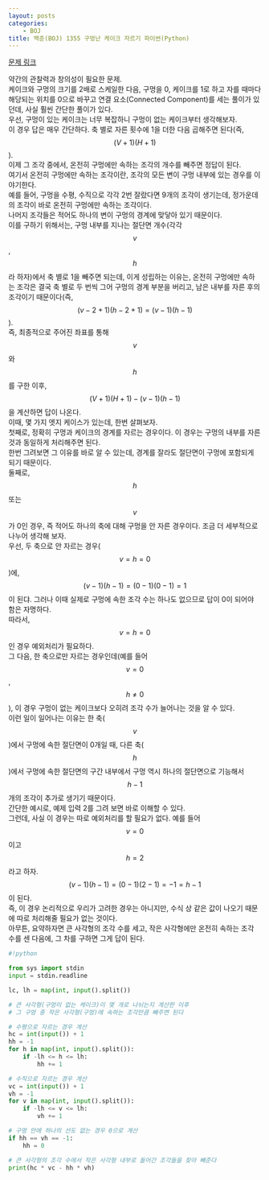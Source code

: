 ```yaml
---
layout: posts
categories:
    - BOJ
title: 백준(BOJ) 1355 구멍난 케이크 자르기 파이썬(Python)
---
```


[문제 링크](https://www.acmicpc.net/problem/1355)

약간의 관찰력과 창의성이 필요한 문제.  
케이크와 구멍의 크기를 2배로 스케일한 다음, 구멍을 0, 케이크를 1로 하고 자를 때마다 해당되는 위치를 0으로 바꾸고 연결 요소(Connected Component)를 세는 풀이가 있던데, 사실 훨씬 간단한 풀이가 있다.  
우선, 구멍이 있는 케이크는 너무 복잡하니 구멍이 없는 케이크부터 생각해보자.  
이 경우 답은 매우 간단하다. 축 별로 자른 횟수에 1을 더한 다음 곱해주면 된다(즉, $$(V+1)(H+1)$$).  
이제 그 조각 중에서, 온전히 구멍에만 속하는 조각의 개수를 빼주면 정답이 된다.  
여기서 온전히 구멍에만 속하는 조각이란, 조각의 모든 변이 구멍 내부에 있는 경우를 이야기한다.  
예를 들어, 구멍을 수평, 수직으로 각각 2번 잘랐다면 9개의 조각이 생기는데, 정가운데의 조각이 바로 온전히 구멍에만 속하는 조각이다.  
나머지 조각들은 적어도 하나의 변이 구멍의 경계에 맞닿아 있기 때문이다.  
이를 구하기 위해서는, 구멍 내부를 지나는 절단면 개수(각각 $$v$$, $$h$$라 하자)에서 축 별로 1을 빼주면 되는데, 이게 성립하는 이유는, 온전히 구멍에만 속하는 조각은 결국 축 별로 두 번씩 그어 구멍의 경계 부분을 버리고, 남은 내부를 자른 후의 조각이기 때문이다(즉, $$(v-2+1)(h-2+1) = (v-1)(h-1)$$).  
즉, 최종적으로 주어진 좌표를 통해 $$v$$와 $$h$$를 구한 이후, $$(V+1)(H+1) - (v-1)(h-1)$$을 계산하면 답이 나온다.  
이때, 몇 가지 엣지 케이스가 있는데, 한번 살펴보자.  
첫째로, 정확히 구멍과 케이크의 경계를 자르는 경우이다. 이 경우는 구멍의 내부를 자른 것과 동일하게 처리해주면 된다.  
한번 그려보면 그 이유를 바로 알 수 있는데, 경계를 잘라도 절단면이 구멍에 포함되게 되기 때문이다.  
둘째로, $$h$$ 또는 $$v$$가 0인 경우, 즉 적어도 하나의 축에 대해 구멍을 안 자른 경우이다. 조금 더 세부적으로 나누어 생각해 보자.  
우선, 두 축으로 안 자르는 경우($$v=h=0$$)에, $$(v-1)(h-1) = (0-1)(0-1) = 1$$이 된댜. 그러나 이때 실제로 구멍에 속한 조각 수는 하나도 없으므로 답이 0이 되어야 함은 자명하다.  
따라서, $$v = h = 0$$인 경우 예외처리가 필요하다.  
그 다음, 한 축으로만 자르는 경우인데(예를 들어 $$v=0$$, $$h\ne0$$), 이 경우 구멍이 없는 케이크보다 오히려 조각 수가 늘어나는 것을 알 수 있다.  
이런 일이 일어나는 이유는 한 축($$v$$)에서 구멍에 속한 절단면이 0개일 때, 다른 축($$h$$)에서 구멍에 속한 절단면의 구간 내부에서 구멍 역시 하나의 절단면으로 기능해서 $$h - 1$$개의 조각이 추가로 생기기 때문이다.  
간단한 예시로, 예제 입력 2를 그려 보면 바로 이해할 수 있다.  
그런데, 사실 이 경우는 따로 예외처리를 할 필요가 없다. 예를 들어 $$v=0$$이고 $$h=2$$라고 하자.  
$$(v-1)(h-1) = (0-1)(2-1) = -1 = h-1$$이 된다.  
즉, 이 경우 논리적으로 우리가 고려한 경우는 아니지만, 수식 상 같은 값이 나오기 때문에 따로 처리해줄 필요가 없는 것이다.  
아무튼, 요약하자면 큰 사각형의 조각 수를 세고, 작은 사각형에만 온전히 속하는 조각 수를 센 다음에, 그 차를 구하면 그게 답이 된다.  


```python
#!python

from sys import stdin
input = stdin.readline

lc, lh = map(int, input().split())

# 큰 사각형(구멍이 없는 케이크)이 몇 개로 나뉘는지 계산한 이후
# 그 구멍 중 작은 사각형(구멍)에 속하는 조각만큼 빼주면 된다

# 수평으로 자르는 경우 계산
hc = int(input()) + 1
hh = -1
for h in map(int, input().split()):
    if -lh <= h <= lh:
        hh += 1

# 수직으로 자르는 경우 계산
vc = int(input()) + 1
vh = -1
for v in map(int, input().split()):
    if -lh <= v <= lh:
        vh += 1

# 구멍 안에 하나의 선도 없는 경우 0으로 계산
if hh == vh == -1:
    hh = 0

# 큰 사각형의 조각 수에서 작은 사각형 내부로 들어간 조각들을 찾아 빼준다
print(hc * vc - hh * vh)

```
